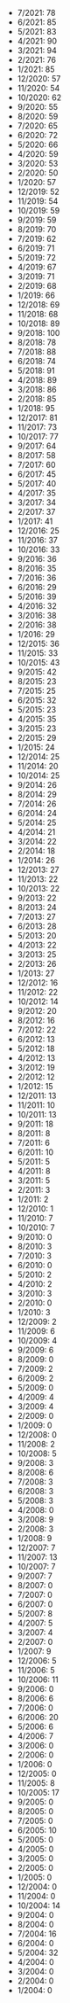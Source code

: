 *  7/2021: 78
*  6/2021: 85
*  5/2021: 83
*  4/2021: 90
*  3/2021: 94
*  2/2021: 76
*  1/2021: 85
*  12/2020: 57
*  11/2020: 54
*  10/2020: 62
*  9/2020: 55
*  8/2020: 59
*  7/2020: 65
*  6/2020: 72
*  5/2020: 66
*  4/2020: 59
*  3/2020: 53
*  2/2020: 50
*  1/2020: 57
*  12/2019: 52
*  11/2019: 54
*  10/2019: 59
*  9/2019: 59
*  8/2019: 70
*  7/2019: 62
*  6/2019: 71
*  5/2019: 72
*  4/2019: 67
*  3/2019: 71
*  2/2019: 68
*  1/2019: 66
*  12/2018: 69
*  11/2018: 68
*  10/2018: 89
*  9/2018: 100
*  8/2018: 78
*  7/2018: 88
*  6/2018: 74
*  5/2018: 91
*  4/2018: 89
*  3/2018: 86
*  2/2018: 85
*  1/2018: 95
*  12/2017: 81
*  11/2017: 73
*  10/2017: 77
*  9/2017: 64
*  8/2017: 58
*  7/2017: 60
*  6/2017: 45
*  5/2017: 40
*  4/2017: 35
*  3/2017: 34
*  2/2017: 37
*  1/2017: 41
*  12/2016: 25
*  11/2016: 37
*  10/2016: 33
*  9/2016: 36
*  8/2016: 35
*  7/2016: 36
*  6/2016: 29
*  5/2016: 39
*  4/2016: 32
*  3/2016: 38
*  2/2016: 38
*  1/2016: 29
*  12/2015: 36
*  11/2015: 33
*  10/2015: 43
*  9/2015: 42
*  8/2015: 23
*  7/2015: 25
*  6/2015: 32
*  5/2015: 23
*  4/2015: 35
*  3/2015: 23
*  2/2015: 29
*  1/2015: 24
*  12/2014: 25
*  11/2014: 20
*  10/2014: 25
*  9/2014: 26
*  8/2014: 29
*  7/2014: 26
*  6/2014: 24
*  5/2014: 25
*  4/2014: 21
*  3/2014: 22
*  2/2014: 18
*  1/2014: 26
*  12/2013: 27
*  11/2013: 22
*  10/2013: 22
*  9/2013: 22
*  8/2013: 24
*  7/2013: 27
*  6/2013: 28
*  5/2013: 20
*  4/2013: 22
*  3/2013: 25
*  2/2013: 26
*  1/2013: 27
*  12/2012: 16
*  11/2012: 22
*  10/2012: 14
*  9/2012: 20
*  8/2012: 16
*  7/2012: 22
*  6/2012: 13
*  5/2012: 18
*  4/2012: 13
*  3/2012: 19
*  2/2012: 12
*  1/2012: 15
*  12/2011: 13
*  11/2011: 10
*  10/2011: 13
*  9/2011: 18
*  8/2011: 8
*  7/2011: 6
*  6/2011: 10
*  5/2011: 5
*  4/2011: 8
*  3/2011: 5
*  2/2011: 3
*  1/2011: 2
*  12/2010: 1
*  11/2010: 7
*  10/2010: 7
*  9/2010: 0
*  8/2010: 3
*  7/2010: 3
*  6/2010: 0
*  5/2010: 2
*  4/2010: 2
*  3/2010: 3
*  2/2010: 0
*  1/2010: 3
*  12/2009: 2
*  11/2009: 6
*  10/2009: 4
*  9/2009: 6
*  8/2009: 0
*  7/2009: 2
*  6/2009: 2
*  5/2009: 0
*  4/2009: 4
*  3/2009: 4
*  2/2009: 0
*  1/2009: 0
*  12/2008: 0
*  11/2008: 2
*  10/2008: 5
*  9/2008: 3
*  8/2008: 6
*  7/2008: 3
*  6/2008: 3
*  5/2008: 3
*  4/2008: 0
*  3/2008: 9
*  2/2008: 3
*  1/2008: 9
*  12/2007: 7
*  11/2007: 13
*  10/2007: 7
*  9/2007: 7
*  8/2007: 0
*  7/2007: 0
*  6/2007: 0
*  5/2007: 8
*  4/2007: 5
*  3/2007: 4
*  2/2007: 0
*  1/2007: 9
*  12/2006: 5
*  11/2006: 5
*  10/2006: 11
*  9/2006: 0
*  8/2006: 6
*  7/2006: 0
*  6/2006: 20
*  5/2006: 6
*  4/2006: 7
*  3/2006: 0
*  2/2006: 0
*  1/2006: 0
*  12/2005: 0
*  11/2005: 8
*  10/2005: 17
*  9/2005: 0
*  8/2005: 0
*  7/2005: 0
*  6/2005: 10
*  5/2005: 0
*  4/2005: 0
*  3/2005: 0
*  2/2005: 0
*  1/2005: 0
*  12/2004: 0
*  11/2004: 0
*  10/2004: 14
*  9/2004: 0
*  8/2004: 0
*  7/2004: 16
*  6/2004: 0
*  5/2004: 32
*  4/2004: 0
*  3/2004: 0
*  2/2004: 0
*  1/2004: 0